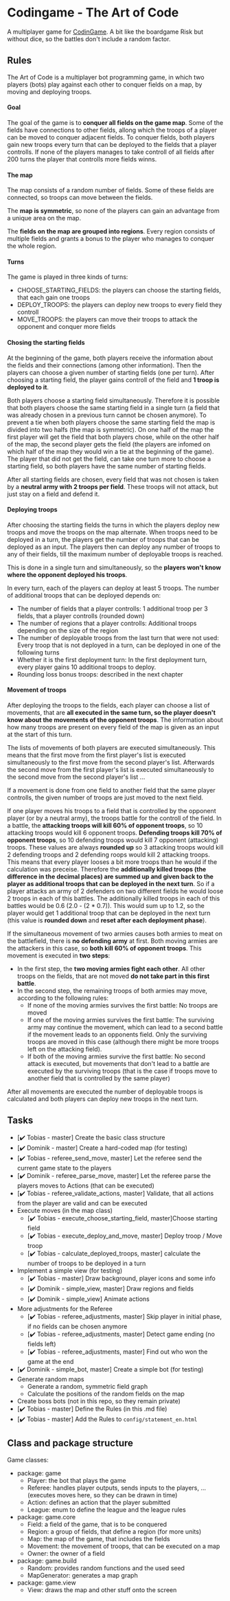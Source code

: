# Codingame - The Art of Code

A multiplayer game for [CodinGame](https://www.codingame.com). A bit like the boardgame Risk but without dice, so the battles don't include a random factor.

## Rules

The Art of Code is a multiplayer bot programming game, in which two players (bots) play against each other to conquer fields on a map, by moving and deploying troops.

#### Goal

The goal of the game is to **conquer all fields on the game map**. Some of the fields have connections to other fields, allong which the troops of a player can be moved to conquer adjacent fields. To conquer fields, both players gain new troops every turn that can be deployed to the fields that a player controlls. If none of the players manages to take controll of all fields after 200 turns the player that controlls more fields winns.

#### The map

The map consists of a random number of fields. Some of these fields are connected, so troops can move between the fields. 

The **map is symmetric**, so none of the players can gain an advantage from a unique area on the map.

The **fields on the map are grouped into regions**. Every region consists of multiple fields and grants a bonus to the player who manages to conquer the whole region.


#### Turns

The game is played in three kinds of turns:
- CHOOSE_STARTING_FIELDS: the players can choose the starting fields, that each gain one troops
- DEPLOY_TROOPS: the players can deploy new troops to every field they controll
- MOVE_TROOPS: the players can move their troops to attack the opponent and conquer more fields

#### Chosing the starting fields

At the beginning of the game, both players receive the information about the fields and their connections (among other information). Then the players can choose a given number of starting fields (one per turn). After choosing a starting field, the player gains controll of the field and **1 troop is deployed to it**.

Both players choose a starting field simultaneously. Therefore it is possible that both players choose the same starting field in a single turn (a field that was already chosen in a previous turn cannot be chosen anymore). To prevent a tie when both players choose the same starting field the map is divided into two halfs (the map is symmetric). On one half of the map the first player will get the field that both players chose, while on the other half of the map, the second player gets the field (the players are infomed on which half of the map they would win a tie at the beginning of the game). The player that did not get the field, can take one turn more to choose a starting field, so both players have the same number of starting fields.

After all starting fields are chosen, every field that was not chosen is taken by a **neutral army with 2 troops per field**. These troops will not attack, but just stay on a field and defend it.

#### Deploying troops

After choosing the starting fields the turns in which the players deploy new troops and move the troops on the map alternate. When troops need to be deployed in a turn, the players get the number of troops that can be deployed as an input. The players then can deploy any number of troops to any of their fields, till the maximum number of deployable troops is reached.

This is done in a single turn and simultaneously, so the **players won't know where the opponent deployed his troops**.

In every turn, each of the players can deploy at least 5 troops. The number of additional troops that can be deployed depends on:
- The number of fields that a player controlls: 1 additional troop per 3 fields, that a player controlls (rounded down)
- The number of regions that a player controlls: Additional troops depending on the size of the region
- The number of deployable troops from the last turn that were not used: Every troop that is not deployed in a turn, can be deployed in one of the following turns
- Whether it is the first deployment turn: In the first deployment turn, every player gains 10 additional troops to deploy.
- Rounding loss bonus troops: described in the next chapter

#### Movement of troops

After deploying the troops to the fields, each player can choose a list of movements, that are **all executed in the same turn, so the player doesn't know about the movements of the opponent troops**. The information about how many troops are present on every field of the map is given as an input at the start of this turn.

The lists of movements of both players are executed simultaneously. This means that the first move from the first player's list is executed simultaneously to the first move from the second player's list. Afterwards the second move from the first player's list is executed simultaneously to the second move from the second player's list ...

If a movement is done from one field to another field that the same player controlls, the given number of troops are just moved to the next field.

If one player moves his troops to a field that is controlled by the opponent player (or by a neutral army), the troops battle for the controll of the field. In a battle, the **attacking troops will kill 60% of opponent troops**, so 10 attacking troops would kill 6 opponent troops. **Defending troops kill 70% of opponent troops**, so 10 defending troops would kill 7 opponent (attacking) troops. These values are always **rounded up** so 3 attacking troops would kill 2 defending troops and 2 defending roops would kill 2 attacking troops.  
This means that every player looses a bit more troops than he would if the calculation was preceise. Therefore the **additionally killed troops (the difference in the decimal places) are summed up and given back to the player as additional troops that can be deployed in the next turn**. So if a player attacks an army of 2 defenders on two different fields he would loose 2 troops in each of this battles. The additionally killed troops in each of this battles would be 0.6 (2.0 - (2 * 0.7)). This would sum up to 1.2, so the player would get 1 additional troop that can be deployed in the next turn (this value is **rounded down** and **reset after each deployment phase**).

If the simultaneous movement of two armies causes both armies to meat on the battlefield, there is **no defending army** at first. Both moving armies are the attackers in this case, so **both kill 60% of opponent troops**. This movement is executed in **two steps**:
- In the first step, the **two moving armies fight each other**. All other troops on the fields, that are not moved **do not take part in this first battle**.
- In the second step, the remaining troops of both armies may move, according to the following rules:
  - If none of the moving armies survives the first battle: No troops are moved
  - If one of the moving armies survives the first battle: The surviving army may continue the movement, which can lead to a second battle if the movement leads to an opponents field. Only the surviving troops are moved in this case (although there might be more troops left on the attacking field).
  - If both of the moving armies survive the first battle: No second attack is executed, but movements that don't lead to a battle are executed by the surviving troops (that is the case if troops move to another field that is controlled by the same player)

After all movements are executed the number of deployable troops is calculated and both players can deploy new troops in the next turn.

## Tasks

- [:heavy_check_mark: Tobias - master] Create the basic class structure
- [:heavy_check_mark: Dominik - master] Create a hard-coded map (for testing)
- [:heavy_check_mark: Tobias - referee_send_move, master] Let the referee send the current game state to the players
- [:heavy_check_mark: Dominik - referee_parse_move, master] Let the referee parse the players moves to Actions (that can be executed)
- [:heavy_check_mark: Tobias - referee_validate_actions, master] Validate, that all actions from the player are valid and can be executed
- Execute moves (in the map class)
  - [:heavy_check_mark: Tobias - execute_choose_starting_field, master]Choose starting field
  - [:heavy_check_mark: Tobias - execute_deploy_and_move, master] Deploy troop / Move troop
  - [:heavy_check_mark: Tobias - calculate_deployed_troops, master] calculate the number of troops to be deployed in a turn
- Implement a simple view (for testing)
  - [:heavy_check_mark: Tobias - master] Draw background, player icons and some info
  - [:heavy_check_mark: Dominik - simple_view, master] Draw regions and fields
  - [:heavy_check_mark: Dominik - simple_view] Animate actions
- More adjustments for the Referee
  - [:heavy_check_mark: Tobias - referee_adjustments, master] Skip player in initial phase, if no fields can be chosen anymore
  - [:heavy_check_mark: Tobias - referee_adjustments, master] Detect game ending (no fields left)
  - [:heavy_check_mark: Tobias - referee_adjustments, master] Find out who won the game at the end
- [:heavy_check_mark: Dominik - simple_bot, master] Create a simple bot (for testing)
- Generate random maps
  - Generate a random, symmetric field graph
  - Calculate the positions of the random fields on the map
- Create boss bots (not in this repo, so they remain private)
- [:heavy_check_mark: Tobias - master] Define the Rules (in this .md file)
- [:heavy_check_mark: Tobias - master] Add the Rules to `config/statement_en.html`

## Class and package structure

Game classes:
- package: game
  - Player: the bot that plays the game
  - Referee: handles player outputs, sends inputs to the players, ... (executes moves here, so they can be drawn in time)
  - Action: defines an action that the player submitted
  - League: enum to define the league and the league rules
- package: game.core
  - Field: a field of the game, that is to be conquered
  - Region: a group of fields, that define a region (for more units)
  - Map: the map of the game, that includes the fields
  - Movement: the movement of troops, that can be executed on a map
  - Owner: the owner of a field
- package: game.build
  - Random: provides random functions and the used seed
  - MapGenerator: generates a map graph
- package: game.view
  - View: draws the map and other stuff onto the screen
